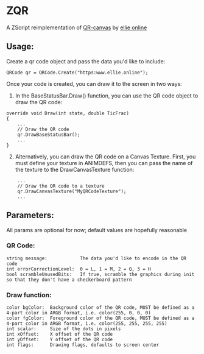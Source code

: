 # ZQR
A ZScript reimplementation of [QR-canvas](https://github.com/asdfgdhtns/QR-canvas) by [ellie online](https://ellie.online)


## Usage:
Create a qr code object and pass the data you'd like to include:

```
QRCode qr = QRCode.Create("https:www.ellie.online");
```

Once your code is created, you can draw it to the screen in two ways:

1. In the BaseStatusBar.Draw() function, you can use the QR code object to draw the QR code:
```
override void Draw(int state, double TicFrac)
{ 
    ...
    // Draw the QR code
    qr.DrawBaseStatusBar();
    ...
}
```

2. Alternatively, you can draw the QR code on a Canvas Texture. First, you must define your texture in ANIMDEFS, then you can pass the name of the texture to the DrawCanvasTexture function:
```
    ...
    // Draw the QR code to a texture
    qr.DrawCanvasTexture("MyQRCodeTexture");
    ...
```


## Parameters:
All params are optional for now; default values are hopefully reasonable
### QR Code:
```
string message:            The data you'd like to encode in the QR code
int errorCorrectionLevel:  0 = L, 1 = M, 2 = Q, 3 = H
bool scrambleUnusedBits:   If true, scramble the graphics during init so that they don't have a checkerboard pattern
```
### Draw function:
```
color bgColor:  Background color of the QR code, MUST be defined as a 4-part color in ARGB format, i.e. color(255, 0, 0, 0)
color fgColor:  Foreground color of the QR code, MUST be defined as a 4-part color in ARGB format, i.e. color(255, 255, 255, 255)
int scalar:     Size of the dots in pixels
int xOffset:    X offset of the QR code
int yOffset:    Y offset of the QR code
int flags:      Drawing flags, defaults to screen center
```
